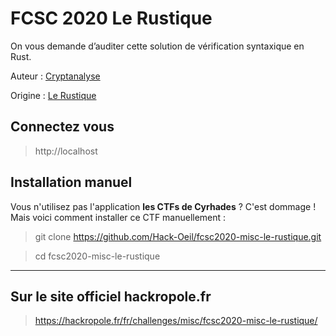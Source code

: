 # FCSC 2020 Le Rustique

On vous demande d’auditer cette solution de vérification syntaxique en Rust.


Auteur : [Cryptanalyse](https://twitter.com/Cryptanalyse)

Origine : [Le Rustique](https://hackropole.fr/fr/challenges/misc/fcsc2020-misc-le-rustique/)


## Connectez vous 
> http://localhost



## Installation manuel
Vous n'utilisez pas l'application **les CTFs de Cyrhades** ? C'est dommage !
Mais voici comment installer ce CTF manuellement :

> git clone https://github.com/Hack-Oeil/fcsc2020-misc-le-rustique.git

> cd fcsc2020-misc-le-rustique


-----------

## Sur le site officiel hackropole.fr
> https://hackropole.fr/fr/challenges/misc/fcsc2020-misc-le-rustique/